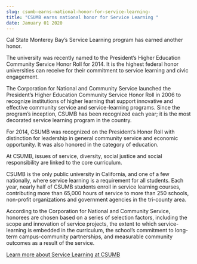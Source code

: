 ```yaml
---
slug: csumb-earns-national-honor-for-service-learning-
title: "CSUMB earns national honor for Service Learning "
date: January 01 2020
---
```


 
<p>
  Cal State Monterey Bay’s Service Learning program has earned another honor.
</p>
<p>
  The university was recently named to the President’s Higher Education
  Community Service Honor Roll for 2014. It is the highest federal honor
  universities can receive for their commitment to service learning and civic
  engagement.
</p>
<p>
  The Corporation for National and Community Service launched the President’s
  Higher Education Community Service Honor Roll in 2006 to recognize
  institutions of higher learning that support innovative and effective
  community service and service&#45;learning programs. Since the program’s
  inception, CSUMB has been recognized each year; it is the most decorated
  service learning program in the country.
</p>
<p>
  For 2014, CSUMB was recognized on the President’s Honor Roll with distinction
  for leadership in general community service and economic opportunity. It was
  also honored in the category of education.
</p>
<p>
  At CSUMB, issues of service, diversity, social justice and social
  responsibility are linked to the core curriculum.
</p>
<p>
  CSUMB is the only public university in California, and one of a few
  nationally, where service learning is a requirement for all students. Each
  year, nearly half of CSUMB students enroll in service learning courses,
  contributing more than 65,000 hours of service to more than 250 schools,
  non&#45;profit organizations and government agencies in the tri&#45;county
  area.
</p>
<p>
  According to the Corporation for National and Community Service, honorees are
  chosen based on a series of selection factors, including the scope and
  innovation of service projects, the extent to which service&#45;learning is
  embedded in the curriculum, the school’s commitment to long&#45;term
  campus&#45;community partnerships, and measurable community outcomes as a
  result of the service.
</p>
<p>
  <a href="https://service.csumb.edu"
    >Learn more about Service Learning at CSUMB</a
  >
</p>
 

